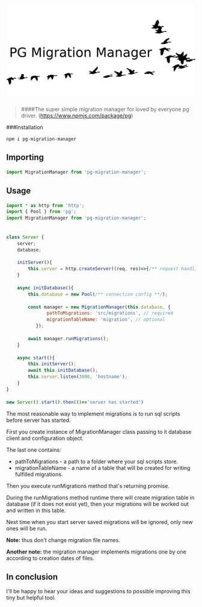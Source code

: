 ![GitHub Logo](assets/_birds.png)

>####The super simple migration manager for loved by everyone pg driver. (https://www.npmjs.com/package/pg)


###Installation
```shell
npm i pg-migration-manager
```


## Importing

```js
import MigrationManager from 'pg-migration-manager';
```

## Usage
```js
import * as http from 'http';
import { Pool } from 'pg';
import MigrationManager from 'pg-migration-manager';


class Server { 
    server;
    database;    

    initServer(){
        this.server = http.createServer((req, res)=>{/** request handling **/})
    } 

    async initDatabase(){
        this.database = new Pool(/** connection config **/);

        const manager = new MigrationManager(this.database, {
               pathToMigrations: 'src/migrations', // required
               migrationTableName: 'migration', // optional
           });
        
        await manager.runMigrations();
    }
    
    async start(){
        this.initServer();
        await this.initDatabase();
        this.server.listen(3000, 'hostname');
    }   
}

new Server().start().then(()=>'server has started')
```
The most reasonable way to implement migrations is to run sql scripts before server has started. 

First you create instance of MigrationManager class passing to it database client and configuration object.

The last one contains:
* pathToMigrations - a path to a folder where your sql scripts store.
* migrationTableName - a name of a table that will be created for writing fulfilled migrations. 

Then you execute runMigrations method that's returning promise.

During the runMigrations method runtime there will create migration table in database (if it does not exist yet), then your migrations will be worked out and written in this table.

Next time when you start server saved migrations will be ignored, only new ones will be run.
 
 **Note:**  thus don't change migration file names.
 
 **Another note:** the migration manager implements migrations one by one according to creation dates of  files.
 
 ## In conclusion
 I'll be happy to hear your ideas and suggestions to possible improving this tiny but helpful tool.